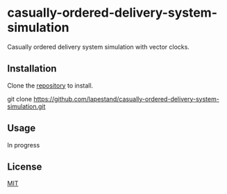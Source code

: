# casually-ordered-delivery-system-simulation

Casually ordered delivery system simulation with vector clocks.
## Installation

Clone the [repository](https://github.com/lapestand/casually-ordered-delivery-system-simulation) to install.

git clone https://github.com/lapestand/casually-ordered-delivery-system-simulation.git

## Usage

In progress

## License

[MIT](https://choosealicense.com/licenses/mit/)
